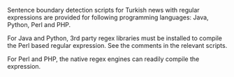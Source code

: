 Sentence boundary detection scripts for Turkish news with regular expressions are provided for following programming languages: Java, Python, Perl and PHP.

For Java and Python, 3rd party regex libraries must be installed to compile the Perl based regular expression. See the comments in the relevant scripts.

For Perl and PHP, the native regex engines can readily compile the expression.
